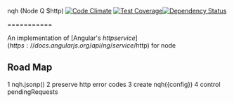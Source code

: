 nqh (Node Q $http) [![Code Climate](https://codeclimate.com/github/nexus-uw/nqh.png)](https://codeclimate.com/github/nexus-uw/nqh) [![Test Coverage](https://codeclimate.com/github/nexus-uw/nqh/coverage.png)](https://codeclimate.com/github/nexus-uw/nqh)[![Dependency Status](https://gemnasium.com/nexus-uw/nqh.svg)](https://gemnasium.com/nexus-uw/nqh)

===========

An implementation of [Angular's $http service](https://docs.angularjs.org/api/ng/service/$http) for node

Road Map
--------
 1 nqh.jsonp()
 2 preserve http error codes
 3 create nqh({config})
 4 control pendingRequests
